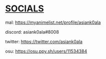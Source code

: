 # <ins> SOCIALS </ins>

mal: https://myanimelist.net/profile/asiank0ala

discord: asiank0ala#8008

twitter: https://twitter.com/asiank0ala

osu: https://osu.ppy.sh/users/11534384

